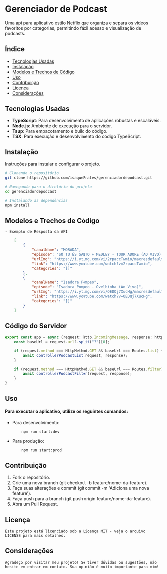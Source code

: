 # Gerenciador de Podcast

Uma api para aplicativo estilo Netflix que organiza e separa os vídeos favoritos por categorias, permitindo fácil acesso e visualização de podcasts.

## Índice

- [Tecnologias Usadas](#tecnologias-usadas)
- [Instalação](#instalação)
- [Modelos e Trechos de Código](#modelos-e-trechos-de-código)
- [Uso](#uso)
- [Contribuição](#contribuição)
- [Licença](#licença)
- [Considerações](#considerações)

## Tecnologias Usadas

- **TypeScript**: Para desenvolvimento de aplicações robustas e escaláveis.
- **Node.js**: Ambiente de execução para o servidor.
- **Tsup**: Para empacotamento e build do código.
- **TSX**: Para execução e desenvolvimento do código TypeScript.

## Instalação

Instruções para instalar e configurar o projeto.

```bash
# Clonando o repositório
git clone https://github.com/isaquePrates/gerenciadordepodcast.git

# Navegando para o diretório do projeto
cd gerenciadordepodcast

# Instalando as dependências
npm install
```

## Modelos e Trechos de Código

    - Exemplo de Resposta da API
````JSON
    [
        {
            "canalName": "MORADA",
            "episode": "SÓ TU ÉS SANTO + MEDLEY - TOUR ADORE (AO VIVO) | MORADA",
            "urlImg": "https://i.ytimg.com/vi/2rpaccTwmio/maxresdefault.jpg",
            "link": "https://www.youtube.com/watch?v=2rpaccTwmio",
            "categories": "[]"
        },
        {
            "canalName": "Isadora Pompeo",
            "episode": "Isadora Pompeo - Ovelhinha (Ao Vivo)",
            "urlImg": "https://i.ytimg.com/vi/OEDQj7XucHg/maxresdefault.jpg",
            "link": "https://www.youtube.com/watch?v=OEDQj7XucHg",
            "categories": "[]"
        }
    ]
````

## Código do Servidor

````js
export const app = async (request: http.IncomingMessage, response: http.ServerResponse) => {
    const baseUrl = request.url?.split("?")[0];
    
    if (request.method === HttpMethod.GET && baseUrl === Routes.list) {
        await controllerPodcastList(request, response);
    }

    if (request.method === HttpMethod.GET && baseUrl === Routes.filter) {
        await controllerPodcastFilter(request, response);
    }
}

````

## Uso

  #### Para executar o aplicativo, utilize os seguintes comandos:

* Para desenvolvimento:

    ````bash
        npm run start:dev
    ````

* Para produção:

    ````bash
        npm run start:prod
    ````

## Contribuição

1. Fork o repositório.
2. Crie uma nova branch (git checkout -b feature/nome-da-feature).
3. Faça suas alterações e commit (git commit -m 'Adiciona uma nova feature').
4. Faça push para a branch (git push origin feature/nome-da-feature).
5. Abra um Pull Request.

## Licença

    Este projeto está licenciado sob a Licença MIT - veja o arquivo LICENSE para mais detalhes.

## Considerações

    Agradeço por visitar meu projeto! Se tiver dúvidas ou sugestões, não hesite em entrar em contato. Sua opinião é muito importante para mim!